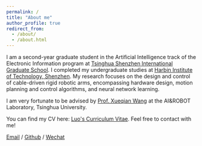 ```yaml
---
permalink: /
title: "About me"
author_profile: true
redirect_from: 
  - /about/
  - /about.html
---
```


I am a second-year graduate student in the Artificial Intelligence track of the Electronic Information program at [Tsinghua Shenzhen International Graduate School](https://www.sigs.tsinghua.edu.cn/). I completed my undergraduate studies at [Harbin Institute of Technology, Shenzhen](https://www.hitsz.edu.cn/index.html). My research focuses on the design and control of cable-driven rigid robotic arms, encompassing hardware design, motion planning and control algorithms, and neural network learning. 

I am very fortunate to be advised by [Prof. Xueqian Wang](https://www.sigs.tsinghua.edu.cn/wxq/list.htm) at the AI&ROBOT Laboratory, Tsinghua University.

You can find my CV here: [Luo's Curriculum Vitae](../assets/resume_master.pdf). Feel free to contact with me!


[Email](mailto:luo-h23@mails.tsinghua.edu.cn) / [Github](https://github.com/LH1903103234120lh) / [Wechat](../images/wechat.jpg)
